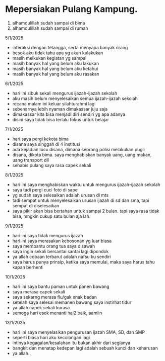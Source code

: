 # Mepersiakan Pulang Kampung.
1. alhamdulillah sudah sampai di bima
2. alhamdulillah sudah sampai di rumah

5/1/2025
* interaksi dengan tetangga, serta menyapa banyak orang
* besok aku tidak tahu apa yg akan kulakukan
* masih melkukan kegiatan yg sampai
* masih banyak hal yang belum aku lakukan
* masih banyak hal yang belum aku ketahui
* masih banyak hal yang belum aku rasakan

6/1/2025
* hari ini sibuk sekali mengurus ijazah-ijazah sekolah
* aku masih belum menyelesaikan semua ijazah-ijazah sekolah
* recana malam ini keluar silahturahmi lagi
* sebenarnya lebih nyaman dimakassar juju saja
* dimakassar kita bisa menjadi diri sendiri yg apa adanya
* disini saya tidak bisa terlalu fokus untuk belajar 

7/1/2025
* hari saya pergi kekota bima
* disana saya singgah di 4 institusi
* ada kejadian lucu disana, dimana seorang polisi melakukan pugli
* disana, dikota bima. saya menghabiskan banyak uang, uang makan, uang transport dll
* sehabis pulang saya rasa capek sekali

8/1/2025
 * hari ini saya menghabiskan waktu untuk mengurus ijazah-ijazah sekolah
 * saya tadi pergi cuci foto di sape
 * yg sudah saya selesaikan adalah urusan di mts
 * tadi sempat untuk menyelesaikan urusan ijazah di sd dan sma, tapi sempat di diselesaikan
 * saya pikir akan bisa bertahan untuk sampai 2 bulan. tapi saya rasa tidak bisa, mngkin cukup satu bulan aja lah.

 9/1/2025
 * hari ini saya tidak mengurus ijazah
 * hari ini saya merasakan kebosonan yg luar biasa
 * saya membantu orang tua saya disawah
 * saya ingin sekali bersantai santai lagi dipondok
 * ya allah cobaan terbarut adalah nafsu ku sendiri
 * saya harus punya prinsip, ketika saya memulai, maka saya harus tahu kapan berhenti

 10/1/2025
 * hari ini saya bantu paman untuk panen bawang
 * saya merasa capek sekali
 * saya sekarng merasa flu/gak enak badan
 * setelah saya selesai memanen bawang saya instirhat tidur
 * ya allah capek sekali kurasa
 * semoga hari esok menanti hal2 baik, aamiin

 13/1/2025
 * hari ini saya menyelasikan pengurusan ijazah SMA, SD, dan SMP
 * seperti biasa hari aku kecolongan lagi
 * intinya kegagalan/kesalahan itu bukan akhir dari seglanya
 * bangkit dan menatap kedepan lagi adalah sebuah kunci dan keharusan
 * ya allah..